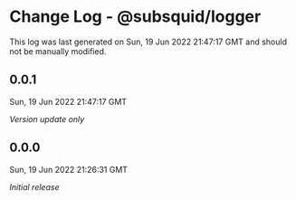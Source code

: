 # Change Log - @subsquid/logger

This log was last generated on Sun, 19 Jun 2022 21:47:17 GMT and should not be manually modified.

## 0.0.1
Sun, 19 Jun 2022 21:47:17 GMT

_Version update only_

## 0.0.0
Sun, 19 Jun 2022 21:26:31 GMT

_Initial release_

